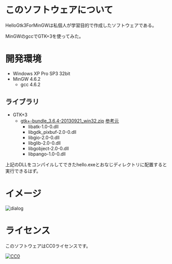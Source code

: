﻿# このソフトウェアについて #

HelloGtk3ForMinGWは私個人が学習目的で作成したソフトウェアである。

MinGWのgccでGTK+3を使ってみた。

# 開発環境 #

* Windows XP Pro SP3 32bit
* MinGW 4.6.2
    * gcc 4.6.2

## ライブラリ ##

* GTK+3
    * [gtk+-bundle_3.6.4-20130921_win32.zip](http://win32builder.gnome.org/gtk+-bundle_3.6.4-20130921_win32.zip) [参考元](http://www.giuspen.com/2014/02/build-gtkmm-3-6-0-windows-binaries-on-official-gtk-3-6-4-bundle/)
        * libatk-1.0-0.dll
        * libgdk_pixbuf-2.0-0.dll
        * libgio-2.0-0.dll
        * libglib-2.0-0.dll
        * libgobject-2.0-0.dll
        * libpango-1.0-0.dll

上記のDLLをコンパイルしてできたhello.exeとおなじディレクトリに配置すると実行できるはず。

# イメージ #

![dialog](https://cdn-ak.f.st-hatena.com/images/fotolife/y/ytyaru/20160926/20160926132844.png)

# ライセンス #

このソフトウェアはCC0ライセンスです。

[![CC0](http://i.creativecommons.org/p/zero/1.0/88x31.png "CC0")](http://creativecommons.org/publicdomain/zero/1.0/deed.ja)
